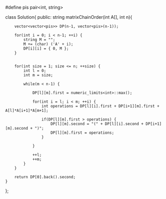 
#define pis pair<int, string> 

class Solution{
public:
    string matrixChainOrder(int A[], int n){
        
        vector<vector<pis>> DP(n-1, vector<pis>(n-1));

        for(int i = 0; i < n-1; ++i) {
            string M = "";
            M += (char) ('A' + i);
            DP[i][i] = { 0, M };
        }
        

        for(int size = 1; size <= n; ++size) {
            int l = 0;
            int m = size;

            while(m < n-1) {

                DP[l][m].first = numeric_limits<int>::max();
    
                for(int i = l; i < m; ++i) {
                    int operations = DP[l][i].first + DP[i+1][m].first + A[l]*A[i+1]*A[m+1];

                    if(DP[l][m].first > operations) {
                        DP[l][m].second = "(" + DP[l][i].second + DP[i+1][m].second + ")";
                        DP[l][m].first = operations;
                    }
                    
                }

                ++l;
                ++m;
            }
        }

        return DP[0].back().second;
    }
};
